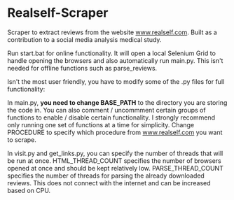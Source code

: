 # Realself-Scraper
Scraper to extract reviews from the website www.realself.com. Built as a contribution to a social media analysis medical study.

Run start.bat for online functionality. It will open a local Selenium Grid to handle opening the browsers and also automatically run main.py. This isn't needed for offline functions such as parse_reviews.

Isn't the most user friendly, you have to modify some of the .py files for full functionality:

In main.py, **you need to change BASE_PATH** to the directory you are storing the code in. You can also comment / uncommment certain groups of functions to enable / disable certain functionality. I strongly recommend only running one set of functions at a time for simplicity. Change PROCEDURE to specify which procedure from www.realself.com you want to scrape.

In visit.py and get_links.py, you can specify the number of threads that will be run at once. HTML_THREAD_COUNT specifies the number of browsers opened at once and should be kept relatively low. PARSE_THREAD_COUNT specifies the number of threads for parsing the already downloaded reviews. This does not connect with the internet and can be increased based on CPU.
